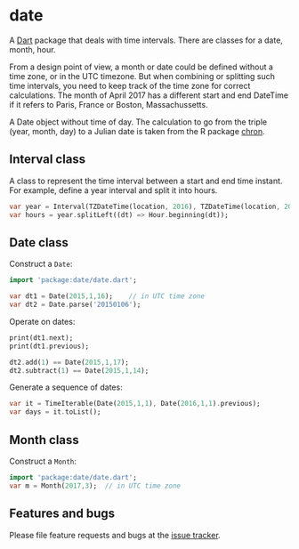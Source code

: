 # date

A [Dart](http://www.dartlang.org) package that deals with time intervals.  There are 
classes for a date, month, hour.  

From a design point of view, a month or date could be defined without a time zone, 
or in the UTC timezone.  But when combining or splitting such time intervals, 
you need to keep track of the time zone for correct calculations.  The month of 
April 2017 has a different start and end DateTime if it refers to Paris, France or 
Boston, Massachussetts.  
 
A Date object without time of day.
The calculation to go from the triple (year, month, day) to a Julian
date is taken from the R package [chron](http://CRAN.R-project.org/package=chron).

## Interval class

A class to represent the time interval between a start and end time instant.  
For example, define a year interval and split it into hours. 
```dart
var year = Interval(TZDateTime(location, 2016), TZDateTime(location, 2017));
var hours = year.splitLeft((dt) => Hour.beginning(dt));
```


## Date class

Construct a `Date`:
```dart
import 'package:date/date.dart';

var dt1 = Date(2015,1,16);    // in UTC time zone
var dt2 = Date.parse('20150106');
```

Operate on dates:
```dart
print(dt1.next);
print(dt1.previous);

dt2.add(1) == Date(2015,1,17);
dt2.subtract(1) == Date(2015,1,14);
```

Generate a sequence of dates:
```dart
var it = TimeIterable(Date(2015,1,1), Date(2016,1,1).previous);
var days = it.toList();
```

## Month class

Construct a `Month`:
```dart
import 'package:date/date.dart';
var m = Month(2017,3);  // in UTC time zone
```


## Features and bugs

Please file feature requests and bugs at the [issue tracker][tracker].

[tracker]: https://github.com/thumbert/date/issues
